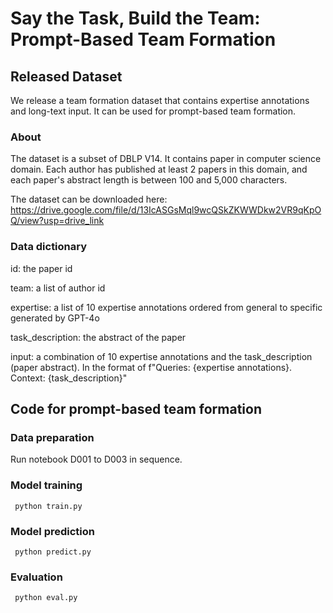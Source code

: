 # Say the Task, Build the Team: Prompt-Based Team Formation

## Released Dataset

We release a team formation dataset that contains expertise annotations and long-text input. It can be used for prompt-based team formation.



### About
The dataset is a subset of DBLP V14. It contains paper in computer science domain. Each author has published at least 2 papers in this domain, and each paper's abstract length is between 100 and 5,000 characters.

The dataset can be downloaded here: https://drive.google.com/file/d/13IcASGsMql9wcQSkZKWWDkw2VR9qKpOQ/view?usp=drive_link

### Data dictionary

id: the paper id

team: a list of author id

expertise: a list of 10 expertise annotations ordered from general to specific generated by GPT-4o

task_description: the abstract of the paper

input: a combination of 10 expertise annotations and the task_description (paper abstract). In the format of f"Queries: {expertise annotations}. Context: {task_description}"


## Code for prompt-based team formation
### Data preparation 
Run notebook D001 to D003 in sequence.
### Model training 
``` python train.py```
### Model prediction 
``` python predict.py```
### Evaluation
``` python eval.py```
